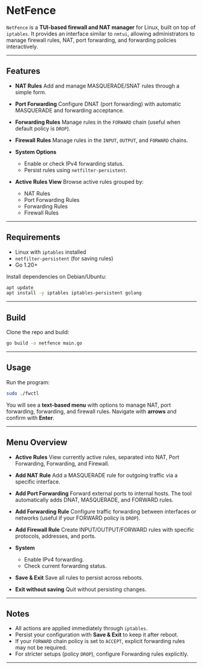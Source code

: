 # NetFence

`NetFence` is a **TUI-based firewall and NAT manager** for Linux, built on top of `iptables`.
It provides an interface similar to `nmtui`, allowing administrators to manage firewall rules, NAT, port forwarding, and forwarding policies interactively.

---

## Features

* **NAT Rules**
  Add and manage MASQUERADE/SNAT rules through a simple form.

* **Port Forwarding**
  Configure DNAT (port forwarding) with automatic MASQUERADE and forwarding acceptance.

* **Forwarding Rules**
  Manage rules in the `FORWARD` chain (useful when default policy is `DROP`).

* **Firewall Rules**
  Manage rules in the `INPUT`, `OUTPUT`, and `FORWARD` chains.

* **System Options**

  * Enable or check IPv4 forwarding status.
  * Persist rules using `netfilter-persistent`.

* **Active Rules View**
  Browse active rules grouped by:

  * NAT Rules
  * Port Forwarding Rules
  * Forwarding Rules
  * Firewall Rules

---

## Requirements

* Linux with `iptables` installed
* `netfilter-persistent` (for saving rules)
* Go 1.20+

Install dependencies on Debian/Ubuntu:

```bash
apt update
apt install -y iptables iptables-persistent golang
```

---

## Build

Clone the repo and build:

```bash
go build -o netfence main.go
```

---

## Usage

Run the program:

```bash
sudo ./fwctl
```

You will see a **text-based menu** with options to manage NAT, port forwarding, forwarding, and firewall rules. Navigate with **arrows** and confirm with **Enter**.

---

## Menu Overview

* **Active Rules**
  View currently active rules, separated into NAT, Port Forwarding, Forwarding, and Firewall.

* **Add NAT Rule**
  Add a MASQUERADE rule for outgoing traffic via a specific interface.

* **Add Port Forwarding**
  Forward external ports to internal hosts. The tool automatically adds DNAT, MASQUERADE, and FORWARD rules.

* **Add Forwarding Rule**
  Configure traffic forwarding between interfaces or networks (useful if your FORWARD policy is `DROP`).

* **Add Firewall Rule**
  Create INPUT/OUTPUT/FORWARD rules with specific protocols, addresses, and ports.

* **System**

  * Enable IPv4 forwarding.
  * Check current forwarding status.

* **Save & Exit**
  Save all rules to persist across reboots.

* **Exit without saving**
  Quit without persisting changes.

---

## Notes

* All actions are applied immediately through `iptables`.
* Persist your configuration with **Save & Exit** to keep it after reboot.
* If your `FORWARD` chain policy is set to `ACCEPT`, explicit forwarding rules may not be required.
* For stricter setups (policy `DROP`), configure Forwarding rules explicitly.

---
